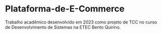 # Plataforma-de-E-Commerce
Trabalho acadêmico desenvolvido em 2023 como projeto de TCC no curso de Desenvolvimento de Sistemas na ETEC Bento Quirino.
